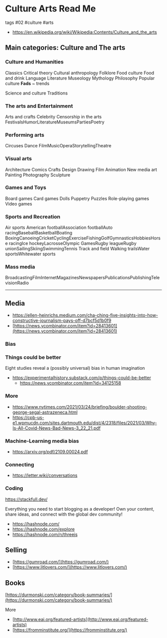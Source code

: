 # Culture Arts Read Me

tags #02 #culture #arts

* https://en.wikipedia.org/wiki/Wikipedia:Contents/Culture_and_the_arts

## Main categories: Culture and The arts

### Culture and Humanities
Classics
Critical theory
Cultural anthropology
Folklore
Food culture
Food and drink
Language
Literature
Museology
Mythology
Philosophy
Popular culture
  **Fads** ~ trends

Science and culture
Traditions

### The arts and Entertainment
Arts and crafts
Celebrity
Censorship in the arts
FestivalsHumorLiteratureMuseumsPartiesPoetry

### Performing arts
Circuses
Dance
FilmMusicOperaStorytellingTheatre

### Visual arts
Architecture
Comics
Crafts
Design
Drawing
Film Animation
New media art
Painting
Photography
Sculpture

### Games and Toys
Board games
Card games
Dolls
Puppetry
Puzzles
Role-playing games
Video games

### Sports and Recreation
Air sports
American footballAssociation footballAuto racingBaseballBasketballBoating
BoxingCanoeingCricketCyclingExerciseFishingGolfGymnasticsHobbiesHorse racingIce hockeyLacrosseOlympic GamesRugby leagueRugby unionSailingSkiingSwimmingTennis
Track and field
Walking trailsWater sportsWhitewater sports

### Mass media
BroadcastingFilmInternetMagazinesNewspapersPublicationsPublishingTelevisionRadio

***

## Media

* https://ellen-heinrichs.medium.com/cha-ching-five-insights-into-how-constructive-journalism-pays-off-d7bcf5d1b0f9
* [https://news.ycombinator.com/item?id=28413601](https://news.ycombinator.com/item?id=28413601)


### Bias

### Things could be better

Eight studies reveal a (possibly universal) bias in human imagination
* https://experimentalhistory.substack.com/p/things-could-be-better
  * https://news.ycombinator.com/item?id=34125158

### More

* https://www.nytimes.com/2021/03/24/briefing/boulder-shooting-george-segal-astrazeneca.html
* https://cpb-us-e1.wpmucdn.com/sites.dartmouth.edu/dist/4/2318/files/2021/03/Why-Is-All-Covid-News-Bad-News-3_22_21.pdf

### Machine-Learning media bias

* https://arxiv.org/pdf/2109.00024.pdf

### Connecting

* https://letter.wiki/conversations

### Coding

https://stackfull.dev/

Everything you need to start blogging as a developer!
Own your content, share ideas, and
connect with the global dev community!

* https://hashnode.com/
* https://hashnode.com/explore
* https://hashnode.com/n/threejs

## Selling

* [https://gumroad.com/](https://gumroad.com/)
* [https://www.litlovers.com/](https://www.litlovers.com/)

## Books

[https://durmonski.com/category/book-summaries/](https://durmonski.com/category/book-summaries/)

More

* [http://www.eai.org/featured-artists](http://www.eai.org/featured-artists)
* [https://fromminstitute.org/](https://fromminstitute.org/)